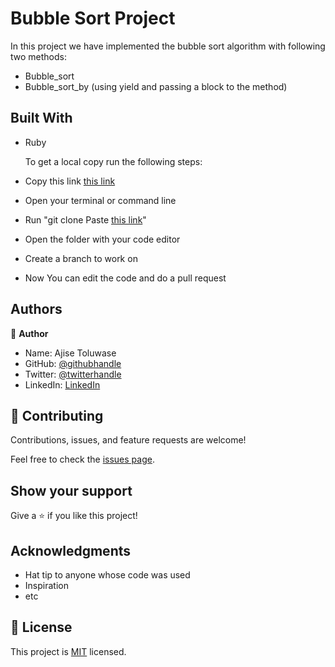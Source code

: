 # Bubble Sort Project

In this project we have implemented the bubble sort algorithm with following two methods:

- Bubble_sort
- Bubble_sort_by (using yield and passing a block to the method)


## Built With

- Ruby

  To get a local copy run the following steps:
- Copy this link [this link](https://github.com/Whoistolu/Bubble-Sort-Project)
- Open your terminal or command line
- Run "git clone Paste [this link](https://github.com/Whoistolu/Bubble-Sort-Project)"
- Open the folder with your code editor
- Create a branch to work on
- Now You can edit the code and do a pull request


## Authors

👤 **Author**

- Name: Ajise Toluwase
- GitHub: [@githubhandle](https://github.com/Whoistolu)
- Twitter: [@twitterhandle](https://twitter.com/Littletolu)
- LinkedIn: [LinkedIn](https://www.linkedin.com/in/toluwase-ajise-9b40411b2/)

## 🤝 Contributing

Contributions, issues, and feature requests are welcome!

Feel free to check the [issues page](../../issues/).

## Show your support

Give a ⭐️ if you like this project!

## Acknowledgments

- Hat tip to anyone whose code was used
- Inspiration
- etc

## 📝 License

This project is [MIT](./MIT.md) licensed.